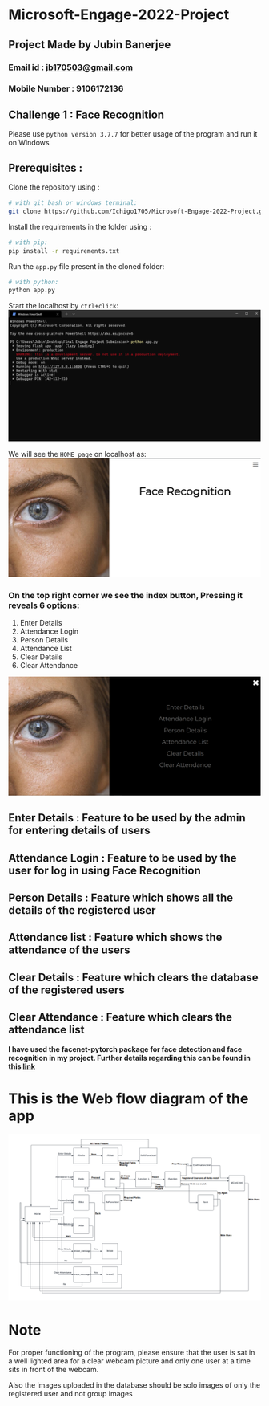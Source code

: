 # Microsoft-Engage-2022-Project
## Project Made by Jubin Banerjee
### Email id : jb170503@gmail.com
### Mobile Number : 9106172136

## Challenge 1 : Face Recognition

Please use `python version 3.7.7` for better usage of the program and run it on Windows

## Prerequisites :
Clone the repository using :
```bash
# with git bash or windows terminal:
git clone https://github.com/Ichigo1705/Microsoft-Engage-2022-Project.git
```
Install the requirements in the folder using :
```bash
# with pip:
pip install -r requirements.txt
```

Run the `app.py` file present in the cloned folder:
```bash
# with python:
python app.py
```

Start the localhost by `ctrl+click`:
![Image 1](Image1.png)

We will see the `HOME page` on localhost as:
![Image 2](Image2.png)

### On the top right corner we see the index button, Pressing it reveals 6 options: 
1. Enter Details
2. Attendance Login
3. Person Details
4. Attendance List
5. Clear Details
6. Clear Attendance

![Image 3](Image3.png)

## Enter Details : Feature to be used by the admin for entering details of users
## Attendance Login : Feature to be used by the user for log in using Face Recognition
## Person Details : Feature which shows all the details of the registered user
## Attendance list : Feature which shows the attendance of the users
## Clear Details : Feature which clears the database of the registered users
## Clear Attendance : Feature which clears the attendance list

**I have used the facenet-pytorch package for face detection and face recognition in my project.
Further details regarding this can be found in this [link](https://github.com/Ichigo1705/facenet-pytorch)**

# This is the Web flow diagram of the app
![Image 4](Image4.png)

# Note
For proper functioning of the program, please ensure that the user is sat in a well lighted area for a clear webcam picture and only one user at a time sits in front of the webcam.

Also the images uploaded in the database should be solo images of only the registered user and not group images
